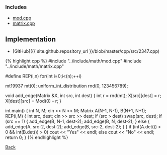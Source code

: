 

### Includes

- [mod.cpp](../include/math/mod)
- [matrix.cpp](../include/math/matrix)

## Implementation

- [GitHub]({{ site.github.repository_url }}/blob/master/cpp/src/2347.cpp)

{% highlight cpp %}
#include "../include/math/mod.cpp"
#include "../include/math/matrix.cpp"

#define REP(i,n) for(int i=0;i<(n);++i)

mt19937 mt(0);
uniform_int_distribution<int> rnd(0, 123456789);
 
void add_edge(Matrix<Mod> &X, int src, int dest) {
  int r = rnd(mt);
  X[src][dest] = r;
  X[dest][src] = Mod(0) - r;
}
 
int main() {
  int N, M;
  cin >> N >> M;
  Matrix<Mod> A(N-1, N-1), B(N+1, N+1);
  REP(i,M) {
    int src, dest;
    cin >> src >> dest;
    if (src > dest) swap(src, dest);
    if (src == 1) {
      add_edge(B, N-1, dest-2);
      add_edge(B, N, dest-2);
    }
    else {
      add_edge(A, src-2, dest-2);
      add_edge(B, src-2, dest-2);
    }
  }
  if (int(A.det()) > 0 && int(B.det()) > 0) cout << "Yes" << endl;
  else cout << "No" << endl;
  return 0;
}
{% endhighlight %}

[Back](..)

